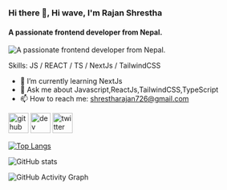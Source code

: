 ### Hi there 👋, Hi wave, I'm Rajan Shrestha
#### A passionate frontend developer from Nepal.
![A passionate frontend developer from Nepal.](https://twitter.com/rajanstha_dev/header_photo)


Skills: JS / REACT / TS / NextJs / TailwindCSS

- 🌱 I’m currently learning NextJs  
- 💬 Ask me about Javascript,ReactJs,TailwindCSS,TypeScript 
- 📫 How to reach me: shrestharajan726@gmail.com 


[<img src='https://cdn.jsdelivr.net/npm/simple-icons@3.0.1/icons/github.svg' alt='github' height='40'>](https://github.com/https://github.com/rajanshresth?tab=overview&from=2023-01-01&to=2023-01-13)  [<img src='https://cdn.jsdelivr.net/npm/simple-icons@3.0.1/icons/hashnode.svg' alt='dev' height='40'>](https://hashnode.com/@RajanShrestha)  [<img src='https://cdn.jsdelivr.net/npm/simple-icons@3.0.1/icons/twitter.svg' alt='twitter' height='40'>](https://twitter.com/https://twitter.com/rajanstha_dev)  

[![Top Langs](https://github-readme-stats.vercel.app/api/top-langs/?username=https://github.com/rajanshresth?tab=overview&from=2023-01-01&to=2023-01-13)](https://github.com/anuraghazra/github-readme-stats)

![GitHub stats](https://github-readme-stats.vercel.app/api?username=https://github.com/rajanshresth?tab=overview&from=2023-01-01&to=2023-01-13&show_icons=true)  

![GitHub Activity Graph](https://activity-graph.herokuapp.com/graph?username=https://github.com/rajanshresth?tab=overview&from=2023-01-01&to=2023-01-13)  

